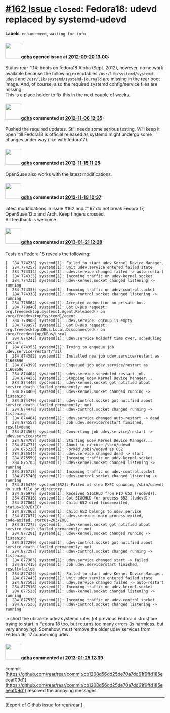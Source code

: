 [\#162 Issue](https://github.com/rear/rear/issues/162) `closed`: Fedora18: udevd replaced by systemd-udevd
==========================================================================================================

**Labels**: `enhancement`, `waiting for info`

#### <img src="https://avatars.githubusercontent.com/u/888633?u=cdaeb31efcc0048d3619651aa18dd4b76e636b21&v=4" width="50">[gdha](https://github.com/gdha) opened issue at [2012-09-20 13:00](https://github.com/rear/rear/issues/162):

Status rear-1.14: boots on fedora18 Alpha (Sept. 2012), however, no
network available because the following executables
`/usr/lib/systemd/systemd-udevd` and `/usr/lib/systemd/systemd-journald`
are missing in the rear boot image. And, of course, also the required
systemd config/service files are missing.  
This is a place holder to fix this in the next couple of weeks.

#### <img src="https://avatars.githubusercontent.com/u/888633?u=cdaeb31efcc0048d3619651aa18dd4b76e636b21&v=4" width="50">[gdha](https://github.com/gdha) commented at [2012-11-06 12:35](https://github.com/rear/rear/issues/162#issuecomment-10108913):

Pushed the required updates. Still needs some serious testing. Will keep
it open 'till Fedora18 is official released as systemd might undergo
some changes under way (like with fedora17).

#### <img src="https://avatars.githubusercontent.com/u/888633?u=cdaeb31efcc0048d3619651aa18dd4b76e636b21&v=4" width="50">[gdha](https://github.com/gdha) commented at [2012-11-15 11:25](https://github.com/rear/rear/issues/162#issuecomment-10405424):

OpenSuse also works with the latest modifications.

#### <img src="https://avatars.githubusercontent.com/u/888633?u=cdaeb31efcc0048d3619651aa18dd4b76e636b21&v=4" width="50">[gdha](https://github.com/gdha) commented at [2012-11-19 10:37](https://github.com/rear/rear/issues/162#issuecomment-10509123):

latest modifications in issue \#162 and \#167 do not break Fedora 17,
OpenSuse 12.x and Arch. Keep fingers crossed.  
All feedback is welcome.

#### <img src="https://avatars.githubusercontent.com/u/888633?u=cdaeb31efcc0048d3619651aa18dd4b76e636b21&v=4" width="50">[gdha](https://github.com/gdha) commented at [2013-01-21 12:28](https://github.com/rear/rear/issues/162#issuecomment-12495711):

Tests on Fedora 18 reveals the following:

    [  284.774238] systemd[1]: Failed to start udev Kernel Device Manager.
    [  284.774257] systemd[1]: Unit udev.service entered failed state
    [  284.774314] systemd[1]: udev.service changed failed -> auto-restart
    [  284.774325] systemd[1]: Incoming traffic on udev-kernel.socket
    [  284.774331] systemd[1]: udev-kernel.socket changed listening -> running
    [  284.774335] systemd[1]: Incoming traffic on udev-control.socket
    [  284.774338] systemd[1]: udev-control.socket changed listening -> running
    [  284.776864] systemd[1]: Accepted connection on private bus.
    [  284.778840] systemd[1]: Got D-Bus request: org.freedesktop.systemd1.Agent.Released() on /org/freedesktop/systemd1/agent
    [  284.778908] systemd[1]: udev.service: cgroup is empty
    [  284.778957] systemd[1]: Got D-Bus request: org.freedesktop.DBus.Local.Disconnected() on /org/freedesktop/DBus/Local
    [  284.874343] systemd[1]: udev.service holdoff time over, scheduling restart.
    [  284.874353] systemd[1]: Trying to enqueue job udev.service/restart/fail
    [  284.874382] systemd[1]: Installed new job udev.service/restart as 11608596
    [  284.874399] systemd[1]: Enqueued job udev.service/restart as 11608596
    [  284.874404] systemd[1]: udev.service scheduled restart job.
    [  284.874423] systemd[1]: Stopping udev Kernel Device Manager...
    [  284.874449] systemd[1]: udev-kernel.socket got notified about service death (failed permanently: no)
    [  284.874460] systemd[1]: udev-kernel.socket changed running -> listening
    [  284.874470] systemd[1]: udev-control.socket got notified about service death (failed permanently: no)
    [  284.874478] systemd[1]: udev-control.socket changed running -> listening
    [  284.874484] systemd[1]: udev.service changed auto-restart -> dead
    [  284.874557] systemd[1]: Job udev.service/restart finished, result=done
    [  284.874565] systemd[1]: Converting job udev.service/restart -> udev.service/start
    [  284.874707] systemd[1]: Starting udev Kernel Device Manager...
    [  284.874771] systemd[1]: About to execute /sbin/udevd
    [  284.875228] systemd[1]: Forked /sbin/udevd as 652
    [  284.875544] systemd[1]: udev.service changed dead -> start
    [  284.875559] systemd[1]: Incoming traffic on udev-kernel.socket
    [  284.875703] systemd[1]: udev-kernel.socket changed listening -> running
    [  284.875718] systemd[1]: Incoming traffic on udev-control.socket
    [  284.875740] systemd[1]: udev-control.socket changed listening -> running
    [  284.876470] systemd[652]: Failed at step EXEC spawning /sbin/udevd: No such file or directory
    [  284.876978] systemd[1]: Received SIGCHLD from PID 652 ((udevd)).
    [  284.877016] systemd[1]: Got SIGCHLD for process 652 ((udevd))
    [  284.877064] systemd[1]: Child 652 died (code=exited, status=203/EXEC)
    [  284.877068] systemd[1]: Child 652 belongs to udev.service
    [  284.877077] systemd[1]: udev.service: main process exited, code=exited, status=203/EXEC
    [  284.877272] systemd[1]: udev-kernel.socket got notified about service death (failed permanently: no)
    [  284.877281] systemd[1]: udev-kernel.socket changed running -> listening
    [  284.877290] systemd[1]: udev-control.socket got notified about service death (failed permanently: no)
    [  284.877297] systemd[1]: udev-control.socket changed running -> listening
    [  284.877303] systemd[1]: udev.service changed start -> failed
    [  284.877415] systemd[1]: Job udev.service/start finished, result=failed
    [  284.877429] systemd[1]: Failed to start udev Kernel Device Manager.
    [  284.877445] systemd[1]: Unit udev.service entered failed state
    [  284.877503] systemd[1]: udev.service changed failed -> auto-restart
    [  284.877516] systemd[1]: Incoming traffic on udev-kernel.socket
    [  284.877523] systemd[1]: udev-kernel.socket changed listening -> running
    [  284.877530] systemd[1]: Incoming traffic on udev-control.socket
    [  284.877536] systemd[1]: udev-control.socket changed listening -> running

in short the obsolete udev systemd rules (of previous Fedora distros)
are trying to start in Fedora 18 too, but returns too many errors (is
harmless, but very annoying). Somehow, must remove the older udev
services from Fedora 16, 17 concerning udev.

#### <img src="https://avatars.githubusercontent.com/u/888633?u=cdaeb31efcc0048d3619651aa18dd4b76e636b21&v=4" width="50">[gdha](https://github.com/gdha) commented at [2013-01-25 12:39](https://github.com/rear/rear/issues/162#issuecomment-12699220):

commit
[https://github.com/rear/rear/commit/cb1208d56dd25de70a7dd61f9ffd185eeeaf09d1](https://github.com/rear/rear/commit/cb1208d56dd25de70a7dd61f9ffd185eeeaf09d1)
resolved the annoying messages.

------------------------------------------------------------------------

\[Export of Github issue for
[rear/rear](https://github.com/rear/rear).\]
